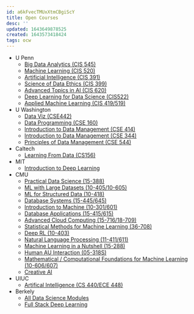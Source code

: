 ```yaml
---
id: a6kFvecTMUxXtmCBgiScY
title: Open Courses
desc: ''
updated: 1643649878525
created: 1643573418424
tags: ocw
---
```


- U Penn
  - [Big Data Analytics (CIS 545)](https://sites.google.com/seas.upenn.edu/cis545)
  - [Machine Learning (CIS 520)](https://alliance.seas.upenn.edu/~cis520/dynamic/2020/wiki/index.php?n=Main.HomePage)
  - [Artificial Intelligence (CIS 391)](https://www.seas.upenn.edu/~cis391/)
  - [Science of Data Ethics (CIS 399)](https://www.seas.upenn.edu/~cis399/resources.html)
  - [Advanced Topics in AI (CIS 620)](https://www.seas.upenn.edu/~cis620/)
  - [Deep Learning for Data Science (CIS522)](https://cis-522.github.io/website/#/)
  - [Applied Machine Learning (CIS 419/519)](https://www.seas.upenn.edu/~cis519/spring2020/)
- U Washington
  - [Data Viz (CSE442)](https://courses.cs.washington.edu/courses/cse442/20wi/)
  - [Data Programming (CSE 160)](https://courses.cs.washington.edu/courses/cse160/20wi/)
  - [Introduction to Data Management (CSE 414)](https://sites.google.com/cs.washington.edu/cse414-20sp/)
  - [Introduction to Data Management (CSE 344)](https://sites.google.com/cs.washington.edu/cse-344-20sp/home)
  - [Principles of Data Management (CSE 544)](https://courses.cs.washington.edu/courses/cse544/20wi/)
- Caltech
  - [Learning From Data (CS156)](https://work.caltech.edu/telecourse.html)
- MIT
  - [Introduction to Deep Learning](http://introtodeeplearning.com/)
- CMU
  - [Practical Data Science (15-388)](http://www.datasciencecourse.org/lectures/)
  - [ML with Large Datasets (10-405/10-605)](https://10605.github.io/)
  - [ML for Structured Data (10-418)](https://www.cs.cmu.edu/~mgormley/courses/10418/schedule.html)
  - [Database Systems (15-445/645)](https://15445.courses.cs.cmu.edu/fall2021/)
  - [Introduction to Machine (10-301/601)](https://www.cs.cmu.edu/~mgormley/courses/10601/index.html)
  - [Database Applications (15-415/615)](https://15415.courses.cs.cmu.edu/fall2016/syllabus.html)
  - [Advanced Cloud Computing (15-716/18-709)](https://www.cs.cmu.edu/~15719/index.html)
  - [Statistical Methods for Machine Learning (36-708)](https://www.stat.cmu.edu/~larry/=sml/)
  - [Deep RL (10-403)](https://courses.physics.illinois.edu/cs440/fa2020/)
  - [Natural Language Processing (11-411/611)](http://demo.clab.cs.cmu.edu/NLP/#overview)
  - [Machine Learning in a Nutshell (15-288)](https://web2.qatar.cmu.edu/~gdicaro/15288/)
  - [Human AU Interaction (05-318S)](https://haiicmu.github.io/)
  - [Mathematical / Computational Foundations for Machine Learning (10-606/607)](https://www.cs.cmu.edu/~mgormley/courses/606-607-f18/index.html)
  - [Creative AI](http://kangeunsu.com/creativeai19f/#material)
- UIUC
  - [Artifical Intelligence (CS 440/ECE 448)](https://courses.physics.illinois.edu/cs440/fa2020/)
- Berkely
  - [All Data Science Modules](https://ds-modules.github.io/)
  - [Full Stack Deep Learning](https://fullstackdeeplearning.com/)

